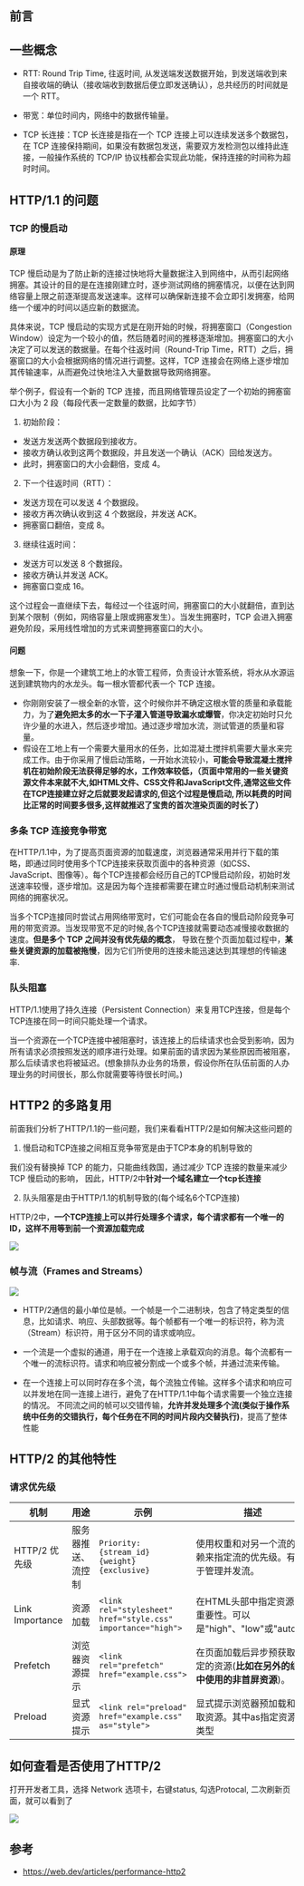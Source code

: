 ## 前言

## 一些概念

- RTT: Round Trip Time, 往返时间, 从发送端发送数据开始，到发送端收到来自接收端的确认（接收端收到数据后便立即发送确认），总共经历的时间就是一个 RTT。

- 带宽：单位时间内，网络中的数据传输量。

- TCP 长连接：TCP 长连接是指在一个 TCP 连接上可以连续发送多个数据包，在 TCP 连接保持期间，如果没有数据包发送，需要双方发检测包以维持此连接，一般操作系统的 TCP/IP 协议栈都会实现此功能，保持连接的时间称为超时时间。

## HTTP/1.1 的问题

### TCP 的慢启动

#### 原理

TCP 慢启动是为了防止新的连接过快地将大量数据注入到网络中，从而引起网络拥塞。其设计的目的是在连接刚建立时，逐步测试网络的拥塞情况，以便在达到网络容量上限之前逐渐提高发送速率。这样可以确保新连接不会立即引发拥塞，给网络一个缓冲的时间以适应新的数据流。

具体来说，TCP 慢启动的实现方式是在刚开始的时候，将拥塞窗口（Congestion Window）设定为一个较小的值，然后随着时间的推移逐渐增加。拥塞窗口的大小决定了可以发送的数据量。在每个往返时间（Round-Trip Time，RTT）之后，拥塞窗口的大小会根据网络的情况进行调整。这样，TCP 连接会在网络上逐步增加其传输速率，从而避免过快地注入大量数据导致网络拥塞。

举个例子，假设有一个新的 TCP 连接，而且网络管理员设定了一个初始的拥塞窗口大小为 2 段（每段代表一定数量的数据，比如字节）

1. 初始阶段：

- 发送方发送两个数据段到接收方。
- 接收方确认收到这两个数据段，并且发送一个确认（ACK）回给发送方。
- 此时，拥塞窗口的大小会翻倍，变成 4。

2. 下一个往返时间（RTT）：

- 发送方现在可以发送 4 个数据段。
- 接收方再次确认收到这 4 个数据段，并发送 ACK。
- 拥塞窗口翻倍，变成 8。

3. 继续往返时间：

- 发送方可以发送 8 个数据段。
- 接收方确认并发送 ACK。
- 拥塞窗口变成 16。

这个过程会一直继续下去，每经过一个往返时间，拥塞窗口的大小就翻倍，直到达到某个限制（例如，网络容量上限或拥塞发生）。当发生拥塞时，TCP 会进入拥塞避免阶段，采用线性增加的方式来调整拥塞窗口的大小。

#### 问题

想象一下，你是一个建筑工地上的水管工程师，负责设计水管系统，将水从水源运送到建筑物内的水龙头。每一根水管都代表一个 TCP 连接。

- 你刚刚安装了一根全新的水管，这个时候你并不确定这根水管的质量和承载能力，为了**避免把太多的水一下子灌入管道导致漏水或爆管**，你决定初始时只允许少量的水进入，然后逐步增加。通过逐步增加水流，测试管道的质量和容量。
- 假设在工地上有一个需要大量用水的任务，比如混凝土搅拌机需要大量水来完成工作。由于你采用了慢启动策略，一开始水流较小，**可能会导致混凝土搅拌机在初始阶段无法获得足够的水，工作效率较低，（⻚面中常用的一些关键资源文件本来就不大,如HTML文件、CSS文件和JavaScript文件,通常这些文件在TCP连接建立好之后就要发起请求的,但这个过程是慢启动, 所以耗费的时间比正常的时间要多很多,这样就推迟了宝贵的首次渲染⻚面的时⻓了）**

### 多条 TCP 连接竞争带宽

在HTTP/1.1中，为了提高页面资源的加载速度，浏览器通常采用并行下载的策略，即通过同时使用多个TCP连接来获取页面中的各种资源（如CSS、JavaScript、图像等）。每个TCP连接都会经历自己的TCP慢启动阶段，初始时发送速率较慢，逐步增加。这是因为每个连接都需要在建立时通过慢启动机制来测试网络的拥塞状况。

当多个TCP连接同时尝试占用网络带宽时，它们可能会在各自的慢启动阶段竞争可用的带宽资源。当发现带宽不足的时候,各个TCP连接就需要动态减慢接收数据的速度。**但是多个 TCP 之间并没有优先级的概念**， 导致在整个页面加载过程中，**某些关键资源的加载被拖慢**，因为它们所使用的连接未能迅速达到其理想的传输速率.

### 队头阻塞

HTTP/1.1使用了持久连接（Persistent Connection）来复用TCP连接，但是每个TCP连接在同一时间只能处理一个请求。

当一个资源在一个TCP连接中被阻塞时，该连接上的后续请求也会受到影响，因为所有请求必须按照发送的顺序进行处理。如果前面的请求因为某些原因而被阻塞，那么后续请求也将被延迟。(想象排队办业务的场景，假设你所在队伍前面的人办理业务的时间很长，那么你就需要等待很长时间。)

## HTTP2 的多路复用

前面我们分析了HTTP/1.1的一些问题，我们来看看HTTP/2是如何解决这些问题的

1. 慢启动和TCP连接之间相互竞争带宽是由于TCP本身的机制导致的

我们没有替换掉 TCP 的能力，只能曲线救国，通过减少 TCP 连接的数量来减少 TCP 慢启动的影响， 因此，HTTP/2中**针对一个域名建立一个tcp长连接**

2. 队头阻塞是由于HTTP/1.1的机制导致的(每个域名6个TCP连接)

HTTP/2中，**一个TCP连接上可以并行处理多个请求，每个请求都有一个唯一的ID，这样不用等到前一个资源加载完成**

![](https://cdn.jsdelivr.net/gh/chenxiaoyao6228/cloudimg@main/2023/http2-multiplex.png)


### 帧与流（Frames and Streams）

![](https://cdn.jsdelivr.net/gh/chenxiaoyao6228/cloudimg@main/2023/http2-binary-framing-lay.svg)

- HTTP/2通信的最小单位是帧。一个帧是一个二进制块，包含了特定类型的信息，比如请求、响应、头部数据等。每个帧都有一个唯一的标识符，称为流（Stream）标识符，用于区分不同的请求或响应。

- 一个流是一个虚拟的通道，用于在一个连接上承载双向的消息。每个流都有一个唯一的流标识符。请求和响应被分割成一个或多个帧，并通过流来传输。

- 在一个连接上可以同时存在多个流，每个流独立传输。这样多个请求和响应可以并发地在同一连接上进行，避免了在HTTP/1.1中每个请求需要一个独立连接的情况。 不同流之间的帧可以交错传输，**允许并发处理多个流(类似于操作系统中任务的交错执行，每个任务在不同的时间片段内交替执行)**，提高了整体性能 

## HTTP/2 的其他特性

### 请求优先级

| 机制               | 用途                        | 示例                                                         | 描述                                                                                                    |
|--------------------|-----------------------------|--------------------------------------------------------------|---------------------------------------------------------------------------------------------------------|
| HTTP/2 优先级     | 服务器推送、流控制           | `Priority: {stream_id} {weight} {exclusive}`                 | 使用权重和对另一个流的依赖来指定流的优先级。有助于管理并发流。                                       |
| Link Importance    | 资源加载                    | `<link rel="stylesheet" href="style.css" importance="high">`  | 在HTML头部中指定资源的重要性。可以是"high"、"low"或"auto"。                                          |
| Prefetch           | 浏览器资源提示               | `<link rel="prefetch" href="example.css">`                    | 在页面加载后异步预获取指定的资源(**比如在另外的组件中使用的非首屏资源**)。                                                                      |
| Preload            | 显式资源提示                | `<link rel="preload" href="example.css" as="style">`          | 显式提示浏览器预加载和获取资源。其中as指定资源的类型                                                                         |


## 如何查看是否使用了HTTP/2

打开开发者工具，选择 Network 选项卡，右键status, 勾选Protocal, 二次刷新页面，就可以看到了

![](https://cdn.jsdelivr.net/gh/chenxiaoyao6228/cloudimg@main/2023/chrome-inspect-network-protocal.png)


## 参考

- https://web.dev/articles/performance-http2